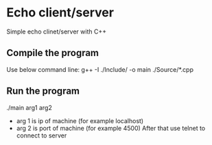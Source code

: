 # Echo client/server
Simple echo clinet/server with C++
## Compile the program
Use below command line:
    g++ -I ./Include/ -o main ./Source/*.cpp
## Run the program
./main arg1 arg2
* arg 1 is ip of machine (for example localhost)
* arg 2 is port of machine (for example 4500)
 After that use telnet to connect to server
